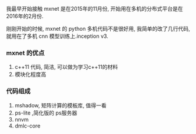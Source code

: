 我最早开始接触 mxnet 是在2015年的11月份, 开始用在多机的分布式平台是在2016年的2月份.

刚刚开始的时候, mxnet 的 python 多机代码不是很好用, 我简单的改了几行代码, 就用在了多机 cnn 模型训练上.inception v3.

### mxnet 的优点
1. c++11 代码, 简洁, 可以做为学习c++11的材料
2. 模块化程度高


### 代码组成
1. mshadow, 矩阵计算的模板库, 值得一看
2. ps-lite ,简化版的 ps服务器
3. nnvm
4. dmlc-core
